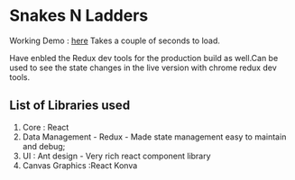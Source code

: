 # Snakes N Ladders

Working Demo : [here](https://snake-n-ladders.herokuapp.com/) 
Takes a couple of seconds to load.

Have enbled the Redux dev tools for the production build as well.Can be used to see the state changes in the live version with chrome redux dev tools.

## List of Libraries used

1.  Core : React 
2.  Data Management - Redux - Made state management easy to maintain and debug;
3.  UI : Ant design - Very rich react component library
4.  Canvas Graphics :React Konva 

